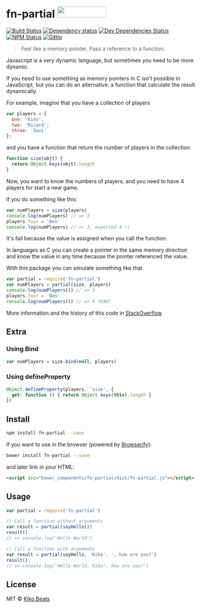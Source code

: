# fn-partial <a href="http://bower.io/search/?q=fn-partial"><img src="http://benschwarz.github.io/bower-badges/badge@2x.png" width="130" height="30"></a>

[![Build Status](http://img.shields.io/travis/Kikobeats/fn-partial/master.svg?style=flat)](https://travis-ci.org/Kikobeats/fn-partial)
[![Dependency status](http://img.shields.io/david/kikobeats/fn-partial.svg?style=flat)](https://david-dm.org/kikobeats/fn-partial)
[![Dev Dependencies Status](http://img.shields.io/david/dev/kikobeats/fn-partial.svg?style=flat)](https://david-dm.org/kikobeats/fn-partial#info=devDependencies)
[![NPM Status](http://img.shields.io/npm/dm/fn-partial.svg?style=flat)](https://www.npmjs.org/package/fn-partial)
[![Gittip](http://img.shields.io/gittip/kikobeats.svg?style=flat)](https://www.gittip.com/kikobeats/)

> Feel like a memory pointer. Pass a reference to a function.

Javascript is a very dynamic language, but sometimes you need to be more dynamic.

If you need to use something as memory pointers in C isn't possible in JavaScript, but you can do an alternative: a function that calculate the result dynamically.

For example, imagine that you have a collection of players

```js
var players = {
  one: 'Kiko',
  two: 'Ricard',
  three: 'Xavi'
};
```

and you have a function that return the number of players in the collection:

```js
function size(objt) {
  return Object.keys(objt).length
}
```

Now, you want to know the numbers of players, and you need to have 4 players for start a new game.

If you do something like this:

```js
var numPlayers = size(players)
console.log(numPlayers) // => 3
players.four = 'Ben'
console.log(numPlayers) // => 3, expected 4 :(
```

It's fail because the value is assigned when you call the function.

In languages as C you can create a pointer in the same memory direction and know the value in any time because the pointer referenced the value.

With this package you can simulate something like that.

```js
var partial = require('fn-partial')
var numPlayers = partial(size, players)
console.log(numPlayers()) // => 3
players.four = 'Ben'
console.log(numPlayers()) // => 4 YEAH!
```

More information and the history of this code in [StackOverflow](https://stackoverflow.com/questions/373157/how-can-i-pass-a-reference-to-a-function-with-parameters)

## Extra

### Using Bind

```js
var numPlayers = size.bind(null, players)
```

### Using defineProperty

```js
Object.defineProperty(players, 'size', {
  get: function () { return Object.keys(this).length }
})
```

## Install

```bash
npm install fn-partial --save
```

If you want to use in the browser (powered by [Browserify](http://browserify.org/)):

```bash
bower install fn-partial --save
```

and later link in your HTML:

```html
<script src="bower_components/fn-partial/dist/fn-partial.js"></script>
```

## Usage

```js
var partial = require('fn-partial')

// Call a function without arguments
var result = partial(sayHello())
result()
// => console.log('Hello World')

// Call a function with arguments
var result = partial(sayHello, 'Kiko', ', how are you?')
result();
// => console.log('Hello World, Kiko!, how are you?')
```

## License

MIT © [Kiko Beats](http://www.kikobeats.com)
